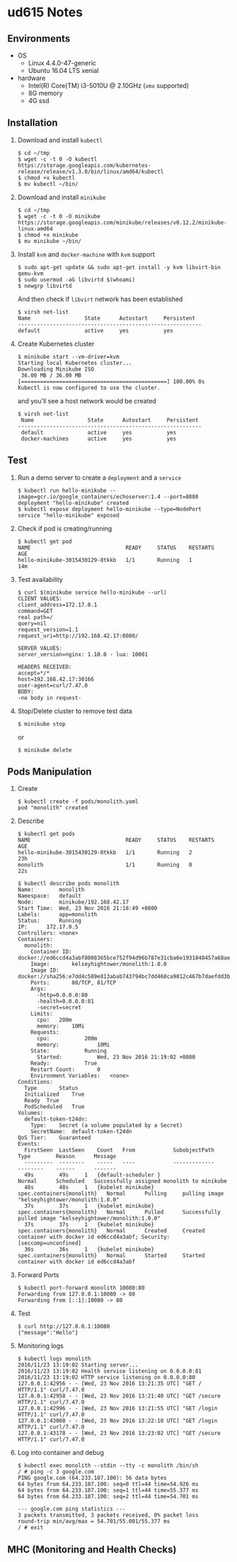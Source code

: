 # ud615 Notes

## Environments

* OS
  * Linux 4.4.0-47-generic
  * Ubuntu 16.04 LTS xenial
* hardware
  * Intel(R) Core(TM) i3-5010U @ 2.10GHz (`vmx` supported)
  * 8G memory
  * 4G ssd

## Installation

1. Download and install `kubectl`
   ```
   $ cd ~/tmp
   $ wget -c -t 0 -O kubectl https://storage.googleapis.com/kubernetes-release/release/v1.3.0/bin/linux/amd64/kubectl
   $ chmod +x kubectl
   $ mv kubectl ~/bin/
   ```

2. Download and install `minikube`
   ```
   $ cd ~/tmp
   $ wget -c -t 0 -O minikube https://storage.googleapis.com/minikube/releases/v0.12.2/minikube-linux-amd64
   $ chmod +x minikube
   $ mv minikube ~/bin/
   ```

3. Install `kvm` and `docker-machine` with `kvm` support
   ```
   $ sudo apt-get update && sudo apt-get install -y kvm libvirt-bin qemu-kvm
   $ sudo usermod -aG libvirtd $(whoami)
   $ newgrp libvirtd
   ```
   And then check if `libvirt` network has been established
   ```
   $ virsh net-list
   Name                 State      Autostart     Persistent
   ----------------------------------------------------------
   default              active     yes           yes
   ```

4. Create Kubernetes cluster
   ```
   $ minikube start --vm-driver=kvm
   Starting local Kubernetes cluster...
   Downloading Minikube ISO
    36.00 MB / 36.00 MB [==============================================] 100.00% 0s
   Kubectl is now configured to use the cluster.
   ```
   and you'll see a host network would be created
   ```
   $ virsh net-list
    Name                 State      Autostart     Persistent
   ----------------------------------------------------------
    default              active     yes           yes
    docker-machines      active     yes           yes
   ```

## Test

1. Run a demo server to create a `deployment` and a `service`
   ```
   $ kubectl run hello-minikube --image=gcr.io/google_containers/echoserver:1.4 --port=8080
   deployment "hello-minikube" created
   $ kubectl expose deployment hello-minikube --type=NodePort
   service "hello-minikube" exposed
   ```

2. Check if pod is creating/running
   ```
   $ kubectl get pod
   NAME                              READY     STATUS    RESTARTS   AGE
   hello-minikube-3015430129-8tkkb   1/1       Running   1          14m
   ```

3. Test availability
   ```
   $ curl $(minikube service hello-minikube --url)
   CLIENT VALUES:
   client_address=172.17.0.1
   command=GET
   real path=/
   query=nil
   request_version=1.1
   request_uri=http://192.168.42.17:8080/

   SERVER VALUES:
   server_version=nginx: 1.10.0 - lua: 10001

   HEADERS RECEIVED:
   accept=*/*
   host=192.168.42.17:30166
   user-agent=curl/7.47.0
   BODY:
   -no body in request-
   ```                

4. Stop/Delete cluster to remove test data
   ```
   $ minikube stop
   ```
   or
   ```
   $ minikube delete
   ```

## Pods Manipulation

1. Create
   ```
   $ kubectl create -f pods/monolith.yaml
   pod "monolith" created
   ```

2. Describe
   ```
   $ kubectl get pods
   NAME                              READY     STATUS    RESTARTS   AGE
   hello-minikube-3015430129-8tkkb   1/1       Running   2          23h
   monolith                          1/1       Running   0          22s
   ```
   ```
   $ kubectl describe pods monolith
   Name:		monolith
   Namespace:	default
   Node:		minikube/192.168.42.17
   Start Time:	Wed, 23 Nov 2016 21:18:49 +0800
   Labels:		app=monolith
   Status:		Running
   IP:		172.17.0.5
   Controllers:	<none>
   Containers:
     monolith:
       Container ID:	docker://ed6ccd4a3abf8008365bce752f94d96b787e31cba6e1931848457a68ae8bb048
       Image:		kelseyhightower/monolith:1.0.0
       Image ID:		docker://sha256:e7dd4c589e813abab743794bc7dd468ca9812c467b7daefdd3b25def491cf0ba
       Ports:		80/TCP, 81/TCP
       Args:
         -http=0.0.0.0:80
         -health=0.0.0.0:81
         -secret=secret
       Limits:
         cpu:	200m
         memory:	10Mi
       Requests:
         cpu:			200m
         memory:			10Mi
       State:			Running
         Started:			Wed, 23 Nov 2016 21:19:02 +0800
       Ready:			True
       Restart Count:		0
       Environment Variables:	<none>
   Conditions:
     Type		Status
     Initialized 	True
     Ready 	True
     PodScheduled 	True
   Volumes:
     default-token-t24dn:
       Type:	Secret (a volume populated by a Secret)
       SecretName:	default-token-t24dn
   QoS Tier:	Guaranteed
   Events:
     FirstSeen	LastSeen	Count	From			SubobjectPath			Type		Reason		Message
     ---------	--------	-----	----			-------------			--------	------		-------
     49s		49s		1	{default-scheduler }					Normal		Scheduled	Successfully assigned monolith to minikube
     48s		48s		1	{kubelet minikube}	spec.containers{monolith}	Normal		Pulling		pulling image "kelseyhightower/monolith:1.0.0"
     37s		37s		1	{kubelet minikube}	spec.containers{monolith}	Normal		Pulled		Successfully pulled image "kelseyhightower/monolith:1.0.0"
     37s		37s		1	{kubelet minikube}	spec.containers{monolith}	Normal		Created		Created container with docker id ed6ccd4a3abf; Security:[seccomp=unconfined]
     36s		36s		1	{kubelet minikube}	spec.containers{monolith}	Normal		Started		Started container with docker id ed6ccd4a3abf
   ```

3. Forward Ports
   ```
   $ kubectl port-forward monolith 10080:80
   Forwarding from 127.0.0.1:10080 -> 80
   Forwarding from [::1]:10080 -> 80
   ```

4. Test
   ```
   $ curl http://127.0.0.1:10080
   {"message":"Hello"}
   ```

5. Monitoring logs
   ```
   $ kubectl logs monolith
   2016/11/23 13:19:02 Starting server...
   2016/11/23 13:19:02 Health service listening on 0.0.0.0:81
   2016/11/23 13:19:02 HTTP service listening on 0.0.0.0:80
   127.0.0.1:42956 - - [Wed, 23 Nov 2016 13:21:35 UTC] "GET / HTTP/1.1" curl/7.47.0
   127.0.0.1:42958 - - [Wed, 23 Nov 2016 13:21:40 UTC] "GET /secure HTTP/1.1" curl/7.47.0
   127.0.0.1:42996 - - [Wed, 23 Nov 2016 13:21:55 UTC] "GET /login HTTP/1.1" curl/7.47.0
   127.0.0.1:43008 - - [Wed, 23 Nov 2016 13:22:10 UTC] "GET /login HTTP/1.1" curl/7.47.0
   127.0.0.1:43178 - - [Wed, 23 Nov 2016 13:23:02 UTC] "GET /secure HTTP/1.1" curl/7.47.0
   ```

6. Log into container and debug
   ```
   $ kubectl exec monolith --stdin --tty -c monolith /bin/sh
   / # ping -c 3 google.com
   PING google.com (64.233.187.100): 56 data bytes
   64 bytes from 64.233.187.100: seq=0 ttl=44 time=54.926 ms
   64 bytes from 64.233.187.100: seq=1 ttl=44 time=55.377 ms
   64 bytes from 64.233.187.100: seq=2 ttl=44 time=54.701 ms

   --- google.com ping statistics ---
   3 packets transmitted, 3 packets received, 0% packet loss
   round-trip min/avg/max = 54.701/55.001/55.377 ms
   / # exit
   ```

## MHC (Monitoring and Health Checks)
